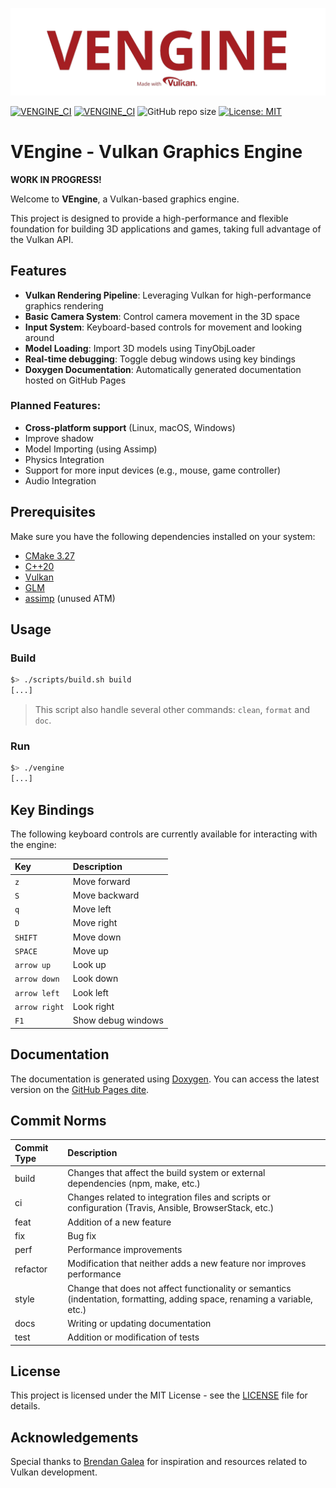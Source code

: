 ![VENGINE_LOGO](https://raw.githubusercontent.com/bobis33/VEngine/main/assets/logo.png)

[![VENGINE_CI](https://github.com/bobis33/VEngine/actions/workflows/check-compilation.yml/badge.svg)](https://github.com/bobis33/VEngine/actions/workflows/check-compilation.yml)
[![VENGINE_CI](https://github.com/bobis33/VEngine/actions/workflows/update-documentation.yml/badge.svg)](https://github.com/bobis33/VEngine/actions/workflows/update-documentation.yml)
![GitHub repo size](https://img.shields.io/github/repo-size/bobis33/VEngine)
[![License: MIT](https://img.shields.io/badge/License-MIT-blue.svg)](https://github.com/bobis33/VEngine/blob/main/LICENSE)


# VEngine - Vulkan Graphics Engine

**WORK IN PROGRESS!**

Welcome to **VEngine**, a Vulkan-based graphics engine.

This project is designed to provide a high-performance and flexible foundation for building 3D applications and games, 
taking full advantage of the Vulkan API.


## Features

- **Vulkan Rendering Pipeline**: Leveraging Vulkan for high-performance graphics rendering
- **Basic Camera System**: Control camera movement in the 3D space
- **Input System**: Keyboard-based controls for movement and looking around
- **Model Loading**: Import 3D models using TinyObjLoader
- **Real-time debugging**: Toggle debug windows using key bindings
- **Doxygen Documentation**: Automatically generated documentation hosted on GitHub Pages


### Planned Features:

- **Cross-platform support** (Linux, macOS, Windows)
- Improve shadow
- Model Importing (using Assimp)
- Physics Integration
- Support for more input devices (e.g., mouse, game controller)
- Audio Integration


## Prerequisites

Make sure you have the following dependencies installed on your system:

- [CMake 3.27](https://cmake.org/)
- [C++20](https://en.cppreference.com/w/cpp/20)
- [Vulkan](https://www.vulkan.org/)
- [GLM](https://github.com/icaven/glm)
- [assimp](https://www.assimp.org/) (unused ATM)


## Usage

### Build

```bash
$> ./scripts/build.sh build
[...]
```
> This script also handle several other commands: `clean`, `format` and `doc`.


### Run

```bash
$> ./vengine
[...]
```


## Key Bindings

The following keyboard controls are currently available for interacting with the engine:

| Key           | Description                                                                 |
|:--------------|:----------------------------------------------------------------------------|
| `z`           | Move forward                                                                |
| `S`           | Move backward                                                               |
| `q`           | Move left                                                                   |
| `D`           | Move right                                                                  |
| `SHIFT`       | Move down                                                                   |
| `SPACE`       | Move up                                                                     |
| `arrow up`    | Look up                                                                     |
| `arrow down`  | Look down                                                                   |
| `arrow left`  | Look left                                                                   |
| `arrow right` | Look right                                                                  |
| `F1`          | Show debug windows                                                          |


## Documentation

The documentation is generated using [Doxygen](https://www.doxygen.nl/index.html).
You can access the latest version on the [GitHub Pages dite](https://bobis33.github.io/VEngine/).


## Commit Norms

| Commit Type | Description                                                                                                               |
|:------------|:--------------------------------------------------------------------------------------------------------------------------|
| build       | Changes that affect the build system or external dependencies (npm, make, etc.)                                           |
| ci          | Changes related to integration files and scripts or configuration (Travis, Ansible, BrowserStack, etc.)                   |
| feat        | Addition of a new feature                                                                                                 |
| fix         | Bug fix                                                                                                                   |
| perf        | Performance improvements                                                                                                  |
| refactor    | Modification that neither adds a new feature nor improves performance                                                     |
| style       | Change that does not affect functionality or semantics (indentation, formatting, adding space, renaming a variable, etc.) |
| docs        | Writing or updating documentation                                                                                         |
| test        | Addition or modification of tests                                                                                         |


## License

This project is licensed under the MIT License - see the [LICENSE](https://github.com/bobis33/VEngine/blob/main/LICENSE) file for details.


## Acknowledgements

Special thanks to [Brendan Galea](https://github.com/blurrypiano/littleVulkanEngine) for inspiration and resources related to Vulkan development.
